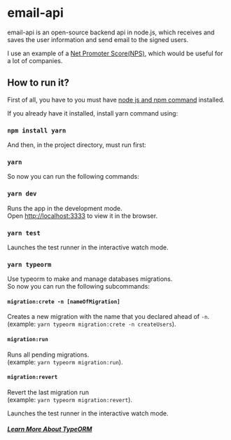 # email-api

email-api is an open-source backend api in node.js, which receives and saves the user information and send email to the signed users.

I use an example of a [Net Promoter Score(NPS)](https://en.wikipedia.org/wiki/Net_Promoter), which would be useful for a lot of companies.

## How to run it?

First of all, you have to you must have [node js and npm command](https://nodejs.org/en/download/) installed.

If you already have it installed, install yarn command using:

### `npm install yarn`

And then, in the project directory, must run first:

### `yarn`

So now you can run the following commands:

### `yarn dev`

Runs the app in the development mode.<br />
Open [http://localhost:3333](http://localhost:3333) to view it in the browser.


### `yarn test`

Launches the test runner in the interactive watch mode.<br />

### `yarn typeorm`

Use typeorm to make and manage databases migrations.<br />
So now you can run the following subcommands:

#### `migration:crete -n [nameOfMigration]`
Creates a new migration with the name that you declared ahead of `-n`. <br />
(example: `yarn typeorm migration:crete -n createUsers`).

#### `migration:run`
Runs all pending migrations. <br />
(example: `yarn typeorm migration:run`).

#### `migration:revert`
Revert the last migration run<br />
(example: `yarn typeorm migration:revert`).

Launches the test runner in the interactive watch mode.<br />

##### [Learn More About TypeORM](https://typeorm.io/)
